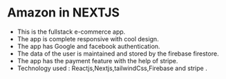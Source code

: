 # Amazon in NEXTJS

* This is the fullstack e-commerce app.
* The app is complete responsive with cool design.
* The app has Google and facebook authentication.
* The data of the user is maintained and stored by the firebase firestore.
* The app has the payment feature with the help of stripe.
* Technology used : Reactjs,Nextjs,tailwindCss,Firebase and stripe .








